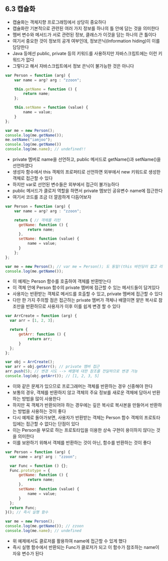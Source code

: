 ## 6.3 캡슐화
- 캡슐화는 객체지향 프로그래밍에서 상당히 중요하다
- 캡슐화란 기본적으로 관련된 여러 가지 정보를 하나의 틀 안에 담는 것을 의미한다
- 멤버 변수와 메서드가 서로 관련된 정보, 클래스가 이것을 담는 하나의 큰 틀이다
- 여기서 중요한 것이 정보의 공개 여부인데, 정보은닉(Information hiding)이 이를 담당한다
- Java 등에선 public, private 등의 키워드를 사용하지만 자바스크립트에는 이런 키워드가 없다
- 그렇다고 해서 자바스크립트에서 정보 은닉이 불가능한 것은 아니다

```javascript
var Person = function (arg) {
    var name = arg? arg : "zzoon";

    this.getName = function () {
        return name;
    };

    this.setName = function (value) {
        name = value;
    }
};

var me = new Person();
console.log(me.getName());
me.setName("iamjoo");
console.log(me.getName())
console.log(me.name); // undefined!!
``` 

- private 멤버로 name을 선언하고, public 메서드로 getName()과 setName()을 선언하였다
- 생성자 함수에서 this 객체의 프로퍼티로 선언하면 외부에서 new 키워드로 생성한 객체로 접근할 수 있다
- 하지만 var로 선언된 변수들은 외부에서 접근이 불가능하다
- public 메서드가 클로저 역할을 하면서 private 멤보인 공유변수 name에 접근한다
- 여기서 코드를 조금 더 깔끔하게 다듬어보자

```javascript
var Person = function (arg) {
    var name = arg? arg : "zzoon";

    return { // 객체를 리턴
      getName: function () {
          return name;
      },
      setName: function (value) {
          name = value;
      }
    };
};

var me = new Person(); // var me = Person(); 도 동일!(this 바인딩이 없고 리턴이 둘다 같으므로)
console.log(me.getName());
```

- 이 예제는 Person 함수를 호출하여 객체를 반환받는다
- 이 객체 안에 Person 함수의 private 멤버에 접근할 수 있는 메서드들이 담겨있다
- 사용자는 반환받는 객체로 메서드를 호출할 수 있고, private 멤버에 접근할 수 있다
- 다만 한 가지 주의할 점은 접근하는 private 멤버가 객체나 배열이면 얕은 복사로 참조만을 반환하므로 사용자가 이후 이를 쉽게 변경 할 수 있다

```javascript
var ArrCreate = function (arg) {
  var arr = [1, 2, 3];

  return {
      getArr: function () {
          return arr;
      }
  };
};

var obj = ArrCreate();
var arr = obj.getArr(); // private 멤버 접근
arr.push(5); // 변경 시도 --> 배열에 대한 참조를 전달하므로 변경 가능
console.log(obj.getArr()); // [1, 2, 3, 5]
``` 

- 이와 같은 문제가 있으므로 프로그래머는 객체를 반환하는 경우 신중해야 한다
- 보통의 경우, 객체를 반환하지 않고 객체의 주요 정보를 새로운 객체에 담아서 반환하는 방법을 많이 사용한다
- 하지만 꼭 객체가 반환되어야 하는 경우에는 깊은 복사로 복사본을 만들어서 반환하는 방법을 사용하는 것이 좋다
- 다시 예제로 돌아가보면, 사용자가 반환받는 객체는 Person 함수 객체의 프로토타입에는 접근할 수 없다는 단점이 있다
- 이는 Person을 부모로 하는 프로토타입을 이용한 상속 구현이 용이하지 않다는 것을 의미한다
- 이를 보완하기 위해서 객체를 반환하는 것이 아닌, 함수를 반환하는 것이 좋다

```javascript
var Person = function (arg) {
  var name = arg? arg : "zzoon";

  var Func = function () {};
  Func.prototype = {
      getName: function () {
          return name;
      },
      setName: function (value) {
          name = value;
      }
  };
  return Func;
}(); // 즉시 실행 함수

var me = new Person();
console.log(me.getName()); // zzoon
console.log(me.name); // undefined
```

- 위 예제에서도 클로저를 활용하여 name에 접근할 수 있게 했다
- 즉시 실행 함수에서 반환되는 Func가 클로저가 되고 이 함수가 참조하는 name이 자유 변수가 된다